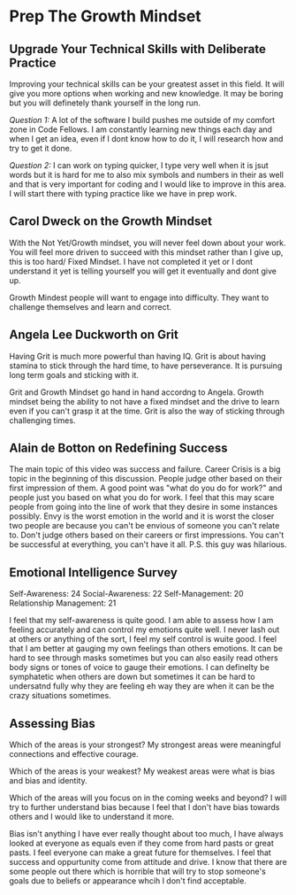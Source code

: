 # Prep The Growth Mindset

## Upgrade Your Technical Skills with Deliberate Practice

Improving your technical skills can be your greatest asset in this field. It will give you more options when working and new knowledge. It may be boring but you will definetely thank yourself in the long run.

*Question 1:* A lot of the software I build pushes me outside of my comfort zone in Code Fellows. I am constantly learning new things each day and when I get an idea, even if I dont know how to do it, I will research how and try to get it done.

*Question 2:* I can work on typing quicker, I type very well when it is jsut words but it is hard for me to also mix symbols and numbers in their as well and that is very important for coding and I would like to improve in this area. I will start there with typing practice like we have in prep work.

## Carol Dweck on the Growth Mindset

With the Not Yet/Growth mindset, you will never feel down about your work. You will feel more driven to succeed with this mindset rather than I give up, this is too hard/ Fixed Mindset. I have not completed it yet or I dont understand it yet is telling yourself you will get it eventually and dont give up.

Growth Mindest people will want to engage into difficulty. They want to challenge themselves and learn and correct.

## Angela Lee Duckworth on Grit

Having Grit is much more powerful than having IQ. Grit is about having stamina to stick through the hard time, to have perseverance. It is pursuing long term goals and sticking with it.

Grit and Growth Mindset go hand in hand accordng to Angela. Growth mindset being the ability to not have a fixed mindset and the drive to learn even if you can't grasp it at the time. Grit is also the way of sticking through challenging times.

## Alain de Botton on Redefining Success

The main topic of this video was success and failure. Career Crisis is a big topic in the beginning of this discussion. People judge other based on their first impression of them. A good point was "what do you do for work?" and people just you based on what you do for work. I feel that this may scare people from going into the line of work that they desire in some instances possibly. Envy is the worst emotion in the world and it is worst the closer two people are because you can't be envious of someone you can't relate to. Don't judge others based on their careers or first impressions. You can't be successful at everything, you can't have it all. P.S. this guy was hilarious.

## Emotional Intelligence Survey

Self-Awareness: 24
Social-Awareness: 22
Self-Management: 20
Relationship Management: 21

I feel that my self-awareness is quite good. I am able to assess how I am feeling accurately and can control my emotions quite well. I never lash out at others or anything of the sort, I feel my self control is wuite good. I feel that I am better at gauging my own feelings than others emotions. It can be hard to see through masks sometimes but you can also easily read others body signs or tones of voice to gauge their emotions. I can definelty be symphatetic when others are down but sometimes it can be hard to undersatnd fully why they are feeling eh way they are when it can be the crazy situations sometimes.

## Assessing Bias

Which of the areas is your strongest?
My strongest areas were meaningful connections and effective courage.

Which of the areas is your weakest?
My weakest areas were what is bias and bias and identity.

Which of the areas will you focus on in the coming weeks and beyond?
I will try to further understand bias because I feel that I don't have bias towards others and I would like to understand it more.

Bias isn't anything I have ever really thought about too much, I have always looked at everyone as equals even if they come from hard pasts or great pasts. I feel everyone can make a great future for themselves. I feel that success and oppurtunity come from attitude and drive. I know that there are some people out there which is horrible that will try to stop someone's goals due to beliefs or appearance whcih I don't find acceptable. 